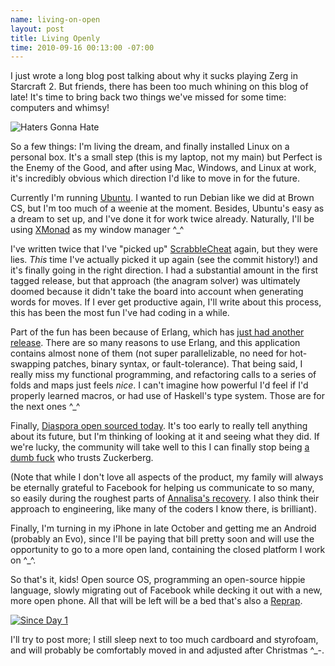 ```yaml
--- 
name: living-on-open
layout: post
title: Living Openly
time: 2010-09-16 00:13:00 -07:00
---
```

I just wrote a long blog post talking about why it sucks playing Zerg in 
Starcraft 2.  But friends, there has been too much whining on this blog of 
late! It's time to bring back two things we've missed for some time: computers
and whimsy!


![Haters Gonna Hate][1]


So a few things: I'm living the dream, and finally installed Linux on a
personal box. It's a small step (this is my laptop, not my main) but Perfect
is the Enemy of the Good, and after using Mac, Windows, and Linux at work,
it's incredibly obvious which direction I'd like to move in for the future.


Currently I'm running [Ubuntu][2]. I wanted to run Debian like we did at Brown
CS, but I'm too much of a weenie at the moment. Besides, Ubuntu's easy as a
dream to set up, and I've done it for work twice already. Naturally, I'll be
using [XMonad][3] as my window manager ^_^


I've written twice that I've "picked up" [ScrabbleCheat][4] again, but they
were lies. _This_ time I've actually picked it up again (see the commit
history!) and it's finally going in the right direction. I had a substantial
amount in the first tagged release, but that approach (the anagram solver) was
ultimately doomed because it didn't take the board into account when
generating words for moves. If I ever get productive again, I'll write about
this process, this has been the most fun I've had coding in a while.


Part of the fun has been because of Erlang, which has [just had another
release][5]. There are so many reasons to use Erlang, and this application
contains almost none of them (not super parallelizable, no need for hot-
swapping patches, binary syntax, or fault-tolerance). That being said, I
really miss my functional programming, and refactoring calls to a series of
folds and maps just feels _nice_. I can't imagine how powerful I'd feel if I'd
properly learned macros, or had use of Haskell's type system. Those are for
the next ones ^_^


Finally, [Diaspora open sourced today][6]. It's too early to really tell
anything about its future, but I'm thinking of looking at it and seeing what
they did. If we're lucky, the community will take well to this I can finally
stop being [a dumb fuck][7] who trusts Zuckerberg.


(Note that while I don't love all aspects of the product, my family will
always be eternally grateful to Facebook for helping us communicate to so
many, so easily during the roughest parts of [Annalisa's recovery][8]. I also
think their approach to engineering, like many of the coders I know there, is
brilliant).


Finally, I'm turning in my iPhone in late October and getting me an Android
(probably an Evo), since I'll be paying that bill pretty soon and will use the
opportunity to go to a more open land, containing the closed platform I work
on ^_^.


So that's it, kids! Open source OS, programming an open-source hippie
language, slowly migrating out of Facebook while decking it out with a new,
more open phone. All that will be left will be a bed that's also a
[Reprap][9].


[![Since Day 1][10]][11]


I'll try to post more; I still sleep next to too much cardboard and styrofoam,
and will probably be comfortably moved in and adjusted after Christmas ^_-.


   [1]: http://30.media.tumblr.com/tumblr_kyby7pa0J81qzxzwwo1_500.gif

   [2]: http://www.ubuntu.com

   [3]: http://xmonad.org/

   [4]: http://www.github.com/paul-meier/ScrabbleCheat

   [5]: http://www.erlang.org/download/otp_src_R14B.readme

   [6]: http://techcrunch.com/2010/09/15/diaspora-revealed/

   [7]: http://gawker.com/5636765/facebook-ceo-admits-to-calling-users-dumb-fucks

   [8]: http://www.facebook.com/#!/group.php?gid=25800962459&ref=ts

   [9]: http://reprap.org/wiki/Main_Page

   [10]: http://image.blingee.com/images18/content/output/000/000/000/6f4/674214569_1402332.gif 

   [11]: http://blingee.com/blingee/view/116669782-Since-Day-1 (Since Day 1)

